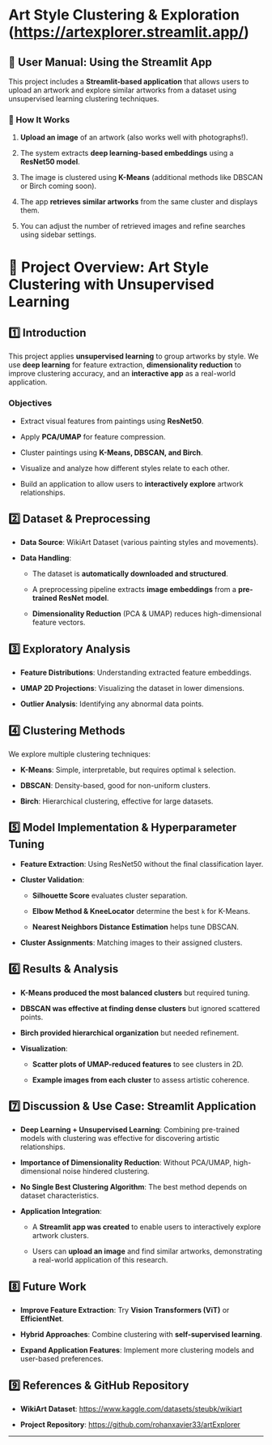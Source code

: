 Art Style Clustering & Exploration (https://artexplorer.streamlit.app/)
==================================

🚀 User Manual: Using the Streamlit App
---------------------------------------

This project includes a **Streamlit-based application** that allows users to upload an artwork and explore similar artworks from a dataset using unsupervised learning clustering techniques.

### **📂 How It Works**

1.  **Upload an image** of an artwork (also works well with photographs!).

2.  The system extracts **deep learning-based embeddings** using a **ResNet50 model**.

3.  The image is clustered using **K-Means** (additional methods like DBSCAN or Birch coming soon).

4.  The app **retrieves similar artworks** from the same cluster and displays them.

5.  You can adjust the number of retrieved images and refine searches using sidebar settings.

🎨 Project Overview: Art Style Clustering with Unsupervised Learning
====================================================================

**1️⃣ Introduction**
--------------------

This project applies **unsupervised learning** to group artworks by style. We use **deep learning** for feature extraction, **dimensionality reduction** to improve clustering accuracy, and an **interactive app** as a real-world application.

### **Objectives**

-   Extract visual features from paintings using **ResNet50**.

-   Apply **PCA/UMAP** for feature compression.

-   Cluster paintings using **K-Means, DBSCAN, and Birch**.

-   Visualize and analyze how different styles relate to each other.

-   Build an application to allow users to **interactively explore** artwork relationships.

**2️⃣ Dataset & Preprocessing**
-------------------------------

-   **Data Source**: WikiArt Dataset (various painting styles and movements).

-   **Data Handling**:

    -   The dataset is **automatically downloaded and structured**.

    -   A preprocessing pipeline extracts **image embeddings** from a **pre-trained ResNet model**.

    -   **Dimensionality Reduction** (PCA & UMAP) reduces high-dimensional feature vectors.

**3️⃣ Exploratory Analysis**
----------------------------

-   **Feature Distributions**: Understanding extracted feature embeddings.

-   **UMAP 2D Projections**: Visualizing the dataset in lower dimensions.

-   **Outlier Analysis**: Identifying any abnormal data points.

**4️⃣ Clustering Methods**
--------------------------

We explore multiple clustering techniques:

-   **K-Means**: Simple, interpretable, but requires optimal `k` selection.

-   **DBSCAN**: Density-based, good for non-uniform clusters.

-   **Birch**: Hierarchical clustering, effective for large datasets.

**5️⃣ Model Implementation & Hyperparameter Tuning**
----------------------------------------------------

-   **Feature Extraction**: Using ResNet50 without the final classification layer.

-   **Cluster Validation**:

    -   **Silhouette Score** evaluates cluster separation.

    -   **Elbow Method & KneeLocator** determine the best `k` for K-Means.

    -   **Nearest Neighbors Distance Estimation** helps tune DBSCAN.

-   **Cluster Assignments**: Matching images to their assigned clusters.

**6️⃣ Results & Analysis**
--------------------------

-   **K-Means produced the most balanced clusters** but required tuning.

-   **DBSCAN was effective at finding dense clusters** but ignored scattered points.

-   **Birch provided hierarchical organization** but needed refinement.

-   **Visualization**:

    -   **Scatter plots of UMAP-reduced features** to see clusters in 2D.

    -   **Example images from each cluster** to assess artistic coherence.

**7️⃣ Discussion & Use Case: Streamlit Application**
----------------------------------------------------

-   **Deep Learning + Unsupervised Learning**: Combining pre-trained models with clustering was effective for discovering artistic relationships.

-   **Importance of Dimensionality Reduction**: Without PCA/UMAP, high-dimensional noise hindered clustering.

-   **No Single Best Clustering Algorithm**: The best method depends on dataset characteristics.

-   **Application Integration**:

    -   A **Streamlit app was created** to enable users to interactively explore artwork clusters.

    -   Users can **upload an image** and find similar artworks, demonstrating a real-world application of this research.

**8️⃣ Future Work**
-------------------

-   **Improve Feature Extraction**: Try **Vision Transformers (ViT)** or **EfficientNet**.

-   **Hybrid Approaches**: Combine clustering with **self-supervised learning**.

-   **Expand Application Features**: Implement more clustering models and user-based preferences.

**9️⃣ References & GitHub Repository**
--------------------------------------

-   **WikiArt Dataset**: https://www.kaggle.com/datasets/steubk/wikiart

-   **Project Repository**: https://github.com/rohanxavier33/artExplorer

* * * * *
